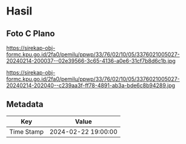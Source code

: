 # Hasil

## Foto C Plano

https://sirekap-obj-formc.kpu.go.id/2fa0/pemilu/ppwp/33/76/02/10/05/3376021005027-20240214-200037--02e39566-3c65-4136-a0e6-31cf7b8d6c1b.jpg

https://sirekap-obj-formc.kpu.go.id/2fa0/pemilu/ppwp/33/76/02/10/05/3376021005027-20240214-202040--c239aa3f-ff78-4891-ab3a-bde6c8b94289.jpg


## Metadata

| Key        | Value               |
| ---------- | ------------------- |
| Time Stamp | 2024-02-22 19:00:00 |



